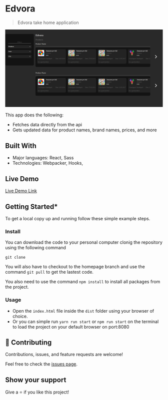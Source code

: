 # Edvora

> Edvora take home application

![screenshot](./src/images/Edvora.png)

This app does the following:

- Fetches data directly from the api
- Gets updated data for product names, brand names, prices, and more

## Built With

- Major languages: React, Sass
- Technologies: Webpacker, Hooks,

## Live Demo

[Live Demo Link](https://edvora-takehome.vercel.app/)

## Getting Started\*

To get a local copy up and running follow these simple example steps.

### Install

You can download the code to your personal computer clonig the repository using the following command

```
git clone

```

You will also have to checkout to the homepage branch and use the command `git pull` to get the lastest code.

You also need to use the command `npm install` to install all packages from the project.

### Usage

- Open the `index.html` file inside the `dist` folder using your browser of choice.
- Or you can simple run `yarn run start` or `npm run start` on the terminal to load the project on your default browser on port:8080

## 🤝 Contributing

Contributions, issues, and feature requests are welcome!

Feel free to check the [issues page]().

## Show your support

Give a ⭐️ if you like this project!
